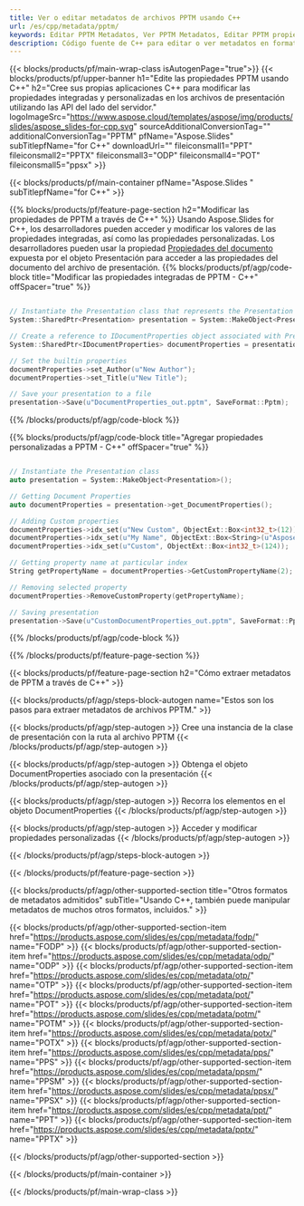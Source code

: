 ```yaml
---
title: Ver o editar metadatos de archivos PPTM usando C++
url: /es/cpp/metadata/pptm/
keywords: Editar PPTM Metadatos, Ver PPTM Metadatos, Editar PPTM propiedades, Ver PPTM propiedades
description: Código fuente de C++ para editar o ver metadatos en formato PPTM.
---
```


{{< blocks/products/pf/main-wrap-class isAutogenPage="true">}}
{{< blocks/products/pf/upper-banner h1="Edite las propiedades PPTM usando C++" h2="Cree sus propias aplicaciones C++ para modificar las propiedades integradas y personalizadas en los archivos de presentación utilizando las API del lado del servidor." logoImageSrc="https://www.aspose.cloud/templates/aspose/img/products/slides/aspose_slides-for-cpp.svg" sourceAdditionalConversionTag="" additionalConversionTag="PPTM" pfName="Aspose.Slides" subTitlepfName="for C++" downloadUrl="" fileiconsmall1="PPT" fileiconsmall2="PPTX" fileiconsmall3="ODP" fileiconsmall4="POT" fileiconsmall5="ppsx" >}}

{{< blocks/products/pf/main-container pfName="Aspose.Slides " subTitlepfName="for C++" >}}

{{% blocks/products/pf/feature-page-section  h2="Modificar las propiedades de PPTM a través de C++" %}}
Usando Aspose.Slides for C++, los desarrolladores pueden acceder y modificar los valores de las propiedades integradas, así como las propiedades personalizadas. Los desarrolladores pueden usar la propiedad [Propiedades del documento](https://reference.aspose.com/slides/cpp/aspose.slides/documentproperties/) expuesta por el objeto Presentación para acceder a las propiedades del documento del archivo de presentación.
{{% blocks/products/pf/agp/code-block title="Modificar las propiedades integradas de PPTM - C++" offSpacer="true" %}}

```cpp

// Instantiate the Presentation class that represents the Presentation
System::SharedPtr<Presentation> presentation = System::MakeObject<Presentation>(u"presentation.pptm");

// Create a reference to IDocumentProperties object associated with Presentation
System::SharedPtr<IDocumentProperties> documentProperties = presentation->get_DocumentProperties();

// Set the builtin properties
documentProperties->set_Author(u"New Author");
documentProperties->set_Title(u"New Title");

// Save your presentation to a file
presentation->Save(u"DocumentProperties_out.pptm", SaveFormat::Pptm);
```

{{% /blocks/products/pf/agp/code-block %}}

{{% blocks/products/pf/agp/code-block title="Agregar propiedades personalizadas a PPTM - C++" offSpacer="true" %}}

```cpp

// Instantiate the Presentation class
auto presentation = System::MakeObject<Presentation>();

// Getting Document Properties
auto documentProperties = presentation->get_DocumentProperties();

// Adding Custom properties
documentProperties->idx_set(u"New Custom", ObjectExt::Box<int32_t>(12));
documentProperties->idx_set(u"My Name", ObjectExt::Box<String>(u"Aspose Metadata Editor"));
documentProperties->idx_set(u"Custom", ObjectExt::Box<int32_t>(124));

// Getting property name at particular index
String getPropertyName = documentProperties->GetCustomPropertyName(2);

// Removing selected property
documentProperties->RemoveCustomProperty(getPropertyName);

// Saving presentation
presentation->Save(u"CustomDocumentProperties_out.pptm", SaveFormat::Pptm);
```

{{% /blocks/products/pf/agp/code-block %}}

{{% /blocks/products/pf/feature-page-section %}}

{{< blocks/products/pf/feature-page-section  h2="Cómo extraer metadatos de PPTM a través de C++" >}}

{{< blocks/products/pf/agp/steps-block-autogen name="Estos son los pasos para extraer metadatos de archivos PPTM." >}}

{{< blocks/products/pf/agp/step-autogen >}}
Cree una instancia de la clase de presentación con la ruta al archivo PPTM
{{< /blocks/products/pf/agp/step-autogen >}}

{{< blocks/products/pf/agp/step-autogen >}}
Obtenga el objeto DocumentProperties asociado con la presentación
{{< /blocks/products/pf/agp/step-autogen >}}

{{< blocks/products/pf/agp/step-autogen >}}
Recorra los elementos en el objeto DocumentProperties
{{< /blocks/products/pf/agp/step-autogen >}}

{{< blocks/products/pf/agp/step-autogen >}}
Acceder y modificar propiedades personalizadas
{{< /blocks/products/pf/agp/step-autogen >}}

{{< /blocks/products/pf/agp/steps-block-autogen >}}

{{< /blocks/products/pf/feature-page-section >}}

{{< blocks/products/pf/agp/other-supported-section title="Otros formatos de metadatos admitidos" subTitle="Usando C++, también puede manipular metadatos de muchos otros formatos, incluidos." >}}

{{< blocks/products/pf/agp/other-supported-section-item href="https://products.aspose.com/slides/es/cpp/metadata/fodp/" name="FODP" >}}
{{< blocks/products/pf/agp/other-supported-section-item href="https://products.aspose.com/slides/es/cpp/metadata/odp/" name="ODP" >}}
{{< blocks/products/pf/agp/other-supported-section-item href="https://products.aspose.com/slides/es/cpp/metadata/otp/" name="OTP" >}}
{{< blocks/products/pf/agp/other-supported-section-item href="https://products.aspose.com/slides/es/cpp/metadata/pot/" name="POT" >}}
{{< blocks/products/pf/agp/other-supported-section-item href="https://products.aspose.com/slides/es/cpp/metadata/potm/" name="POTM" >}}
{{< blocks/products/pf/agp/other-supported-section-item href="https://products.aspose.com/slides/es/cpp/metadata/potx/" name="POTX" >}}
{{< blocks/products/pf/agp/other-supported-section-item href="https://products.aspose.com/slides/es/cpp/metadata/pps/" name="PPS" >}}
{{< blocks/products/pf/agp/other-supported-section-item href="https://products.aspose.com/slides/es/cpp/metadata/ppsm/" name="PPSM" >}}
{{< blocks/products/pf/agp/other-supported-section-item href="https://products.aspose.com/slides/es/cpp/metadata/ppsx/" name="PPSX" >}}
{{< blocks/products/pf/agp/other-supported-section-item href="https://products.aspose.com/slides/es/cpp/metadata/ppt/" name="PPT" >}}
{{< blocks/products/pf/agp/other-supported-section-item href="https://products.aspose.com/slides/es/cpp/metadata/pptx/" name="PPTX" >}}


{{< /blocks/products/pf/agp/other-supported-section >}}

{{< /blocks/products/pf/main-container >}}
    
{{< /blocks/products/pf/main-wrap-class >}}